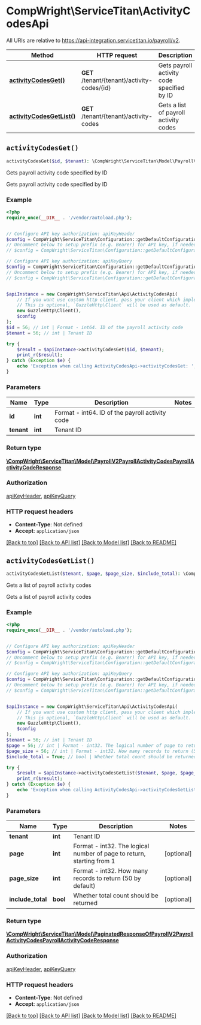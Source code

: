 # CompWright\ServiceTitan\ActivityCodesApi

All URIs are relative to https://api-integration.servicetitan.io/payroll/v2.

Method | HTTP request | Description
------------- | ------------- | -------------
[**activityCodesGet()**](ActivityCodesApi.md#activityCodesGet) | **GET** /tenant/{tenant}/activity-codes/{id} | Gets payroll activity code specified by ID
[**activityCodesGetList()**](ActivityCodesApi.md#activityCodesGetList) | **GET** /tenant/{tenant}/activity-codes | Gets a list of payroll activity codes


## `activityCodesGet()`

```php
activityCodesGet($id, $tenant): \CompWright\ServiceTitan\Model\PayrollV2PayrollActivityCodesPayrollActivityCodeResponse
```

Gets payroll activity code specified by ID

Gets payroll activity code specified by ID

### Example

```php
<?php
require_once(__DIR__ . '/vendor/autoload.php');


// Configure API key authorization: apiKeyHeader
$config = CompWright\ServiceTitan\Configuration::getDefaultConfiguration()->setApiKey('ST-App-Key', 'YOUR_API_KEY');
// Uncomment below to setup prefix (e.g. Bearer) for API key, if needed
// $config = CompWright\ServiceTitan\Configuration::getDefaultConfiguration()->setApiKeyPrefix('ST-App-Key', 'Bearer');

// Configure API key authorization: apiKeyQuery
$config = CompWright\ServiceTitan\Configuration::getDefaultConfiguration()->setApiKey('servicetitanapplicationkey', 'YOUR_API_KEY');
// Uncomment below to setup prefix (e.g. Bearer) for API key, if needed
// $config = CompWright\ServiceTitan\Configuration::getDefaultConfiguration()->setApiKeyPrefix('servicetitanapplicationkey', 'Bearer');


$apiInstance = new CompWright\ServiceTitan\Api\ActivityCodesApi(
    // If you want use custom http client, pass your client which implements `GuzzleHttp\ClientInterface`.
    // This is optional, `GuzzleHttp\Client` will be used as default.
    new GuzzleHttp\Client(),
    $config
);
$id = 56; // int | Format - int64. ID of the payroll activity code
$tenant = 56; // int | Tenant ID

try {
    $result = $apiInstance->activityCodesGet($id, $tenant);
    print_r($result);
} catch (Exception $e) {
    echo 'Exception when calling ActivityCodesApi->activityCodesGet: ', $e->getMessage(), PHP_EOL;
}
```

### Parameters

Name | Type | Description  | Notes
------------- | ------------- | ------------- | -------------
 **id** | **int**| Format - int64. ID of the payroll activity code |
 **tenant** | **int**| Tenant ID |

### Return type

[**\CompWright\ServiceTitan\Model\PayrollV2PayrollActivityCodesPayrollActivityCodeResponse**](../Model/PayrollV2PayrollActivityCodesPayrollActivityCodeResponse.md)

### Authorization

[apiKeyHeader](../../README.md#apiKeyHeader), [apiKeyQuery](../../README.md#apiKeyQuery)

### HTTP request headers

- **Content-Type**: Not defined
- **Accept**: `application/json`

[[Back to top]](#) [[Back to API list]](../../README.md#endpoints)
[[Back to Model list]](../../README.md#models)
[[Back to README]](../../README.md)

## `activityCodesGetList()`

```php
activityCodesGetList($tenant, $page, $page_size, $include_total): \CompWright\ServiceTitan\Model\PaginatedResponseOfPayrollV2PayrollActivityCodesPayrollActivityCodeResponse
```

Gets a list of payroll activity codes

Gets a list of payroll activity codes

### Example

```php
<?php
require_once(__DIR__ . '/vendor/autoload.php');


// Configure API key authorization: apiKeyHeader
$config = CompWright\ServiceTitan\Configuration::getDefaultConfiguration()->setApiKey('ST-App-Key', 'YOUR_API_KEY');
// Uncomment below to setup prefix (e.g. Bearer) for API key, if needed
// $config = CompWright\ServiceTitan\Configuration::getDefaultConfiguration()->setApiKeyPrefix('ST-App-Key', 'Bearer');

// Configure API key authorization: apiKeyQuery
$config = CompWright\ServiceTitan\Configuration::getDefaultConfiguration()->setApiKey('servicetitanapplicationkey', 'YOUR_API_KEY');
// Uncomment below to setup prefix (e.g. Bearer) for API key, if needed
// $config = CompWright\ServiceTitan\Configuration::getDefaultConfiguration()->setApiKeyPrefix('servicetitanapplicationkey', 'Bearer');


$apiInstance = new CompWright\ServiceTitan\Api\ActivityCodesApi(
    // If you want use custom http client, pass your client which implements `GuzzleHttp\ClientInterface`.
    // This is optional, `GuzzleHttp\Client` will be used as default.
    new GuzzleHttp\Client(),
    $config
);
$tenant = 56; // int | Tenant ID
$page = 56; // int | Format - int32. The logical number of page to return, starting from 1
$page_size = 56; // int | Format - int32. How many records to return (50 by default)
$include_total = True; // bool | Whether total count should be returned

try {
    $result = $apiInstance->activityCodesGetList($tenant, $page, $page_size, $include_total);
    print_r($result);
} catch (Exception $e) {
    echo 'Exception when calling ActivityCodesApi->activityCodesGetList: ', $e->getMessage(), PHP_EOL;
}
```

### Parameters

Name | Type | Description  | Notes
------------- | ------------- | ------------- | -------------
 **tenant** | **int**| Tenant ID |
 **page** | **int**| Format - int32. The logical number of page to return, starting from 1 | [optional]
 **page_size** | **int**| Format - int32. How many records to return (50 by default) | [optional]
 **include_total** | **bool**| Whether total count should be returned | [optional]

### Return type

[**\CompWright\ServiceTitan\Model\PaginatedResponseOfPayrollV2PayrollActivityCodesPayrollActivityCodeResponse**](../Model/PaginatedResponseOfPayrollV2PayrollActivityCodesPayrollActivityCodeResponse.md)

### Authorization

[apiKeyHeader](../../README.md#apiKeyHeader), [apiKeyQuery](../../README.md#apiKeyQuery)

### HTTP request headers

- **Content-Type**: Not defined
- **Accept**: `application/json`

[[Back to top]](#) [[Back to API list]](../../README.md#endpoints)
[[Back to Model list]](../../README.md#models)
[[Back to README]](../../README.md)
